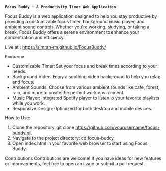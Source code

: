 __`Focus Buddy - A Productivity Timer Web Application`__

Focus Buddy is a web application designed to help you stay productive by providing a customizable focus timer, background music player, and ambient sound controls. Whether you're working, studying, or taking a break, Focus Buddy offers a serene environment to enhance your concentration and efficiency.

Live at : https://simran-rm.github.io/FocusBuddy/

Features:
- Customizable Timer: Set your focus and break times according to your needs.
- Background Video: Enjoy a soothing video background to help you relax and focus.
- Ambient Sounds: Choose from various ambient sounds like cafe, forest, rain, and more to create the perfect work environment.
- Music Player: Integrated Spotify player to listen to your favorite playlists while you work.
- Responsive Design: Optimized for both desktop and mobile devices.

How to Use:
1. Clone the repository:
  git clone https://github.com/yourusername/focus-buddy.git
2. Navigate to the project directory:
  cd focus-buddy
3. Open index.html in your favorite web browser to start using Focus Buddy.

   
Contributions
Contributions are welcome! If you have ideas for new features or improvements, feel free to open an issue or submit a pull request.


